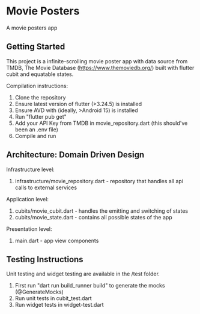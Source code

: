 # Movie Posters

A movie posters app

## Getting Started

This project is a infinite-scrolling movie poster app with data source from TMDB, The Movie Database (https://www.themoviedb.org/) built with flutter cubit and equatable states.

Compilation instructions:
1. Clone the repository
2. Ensure latest version of flutter (>3.24.5) is installed
3. Ensure AVD with (ideally, >Android 15) is installed
4. Run "flutter pub get"
5. Add your API Key from TMDB in movie_repository.dart (this should've been an .env file)
6. Compile and run

## Architecture: Domain Driven Design

Infrastructure level: 
1. infrastructure/movie_repository.dart - repository that handles all api calls to external services

Application level:
1. cubits/movie_cubit.dart - handles the emitting and switching of states
2. cubits/movie_state.dart - contains all possible states of the app

Presentation level: 
1. main.dart - app view components

## Testing Instructions

Unit testing and widget testing are available in the /test folder. 
1. First run "dart run build_runner build" to generate the mocks (@GenerateMocks)
2. Run unit tests in cubit_test.dart
3. Run widget tests in widget-test.dart
